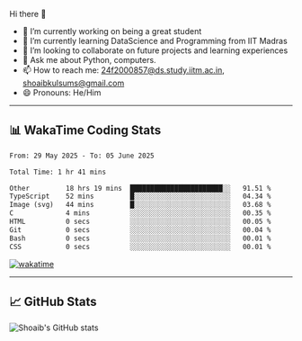 Hi there 👋

<!--
**shoaib2000857/shoaib2000857** is a ✨ _special_ ✨ repository because its `README.md` (this file) appears on your GitHub profile.

Here are some ideas to get you started: -->

- 🔭 I’m currently working on being a great student  
- 🌱 I’m currently learning DataScience and Programming from IIT Madras  
- 👯 I’m looking to collaborate on future projects and learning experiences  
- 💬 Ask me about Python, computers.  
- 📫 How to reach me: 24f2000857@ds.study.iitm.ac.in, shoaibkulsums@gmail.com  
- 😄 Pronouns: He/Him  

---

## 📊 WakaTime Coding Stats

<!--START_SECTION:waka-->

```txt
From: 29 May 2025 - To: 05 June 2025

Total Time: 1 hr 41 mins

Other         18 hrs 19 mins  ███████████████████████░░   91.51 %
TypeScript    52 mins         █░░░░░░░░░░░░░░░░░░░░░░░░   04.34 %
Image (svg)   44 mins         █░░░░░░░░░░░░░░░░░░░░░░░░   03.68 %
C             4 mins          ░░░░░░░░░░░░░░░░░░░░░░░░░   00.35 %
HTML          0 secs          ░░░░░░░░░░░░░░░░░░░░░░░░░   00.05 %
Git           0 secs          ░░░░░░░░░░░░░░░░░░░░░░░░░   00.04 %
Bash          0 secs          ░░░░░░░░░░░░░░░░░░░░░░░░░   00.01 %
CSS           0 secs          ░░░░░░░░░░░░░░░░░░░░░░░░░   00.01 %
```

<!--END_SECTION:waka-->

[![wakatime](https://wakatime.com/badge/user/a85deef6-2e94-465d-998e-c54914c040a2.svg)](https://wakatime.com/@a85deef6-2e94-465d-998e-c54914c040a2)

---

## 📈 GitHub Stats

![Shoaib's GitHub stats](https://github-readme-stats.vercel.app/api?username=shoaib2000857&show_icons=true&theme=radical)
